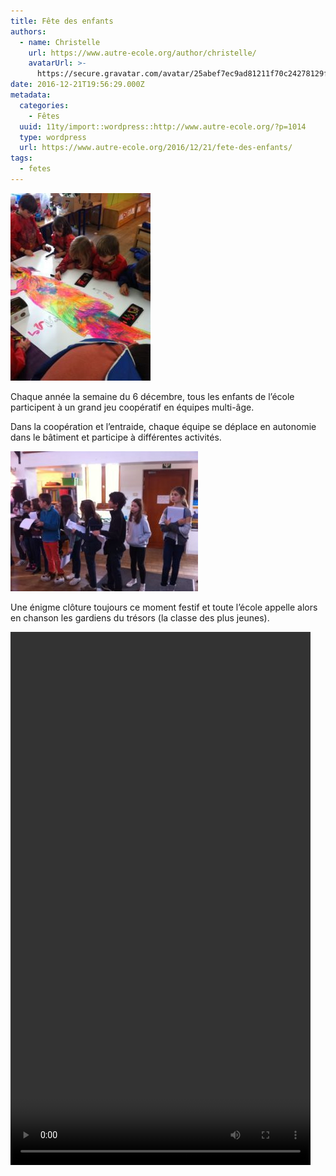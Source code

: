 ```yaml
---
title: Fête des enfants
authors:
  - name: Christelle
    url: https://www.autre-ecole.org/author/christelle/
    avatarUrl: >-
      https://secure.gravatar.com/avatar/25abef7ec9ad81211f70c24278129fd2?s=96&d=mm&r=g
date: 2016-12-21T19:56:29.000Z
metadata:
  categories:
    - Fêtes
  uuid: 11ty/import::wordpress::http://www.autre-ecole.org/?p=1014
  type: wordpress
  url: https://www.autre-ecole.org/2016/12/21/fete-des-enfants/
tags:
  - fetes
---
```

[![img_7755](IMG_7755-224x300-hMqS2GDkA8yZ.jpg)](http://www.autre-ecole.org/2016/12/21/fete-des-enfants/img_7755/)

Chaque année la semaine du 6 décembre, tous les enfants de l’école participent à un grand jeu coopératif en équipes multi-âge.

Dans la coopération et l’entraide, chaque équipe se déplace en autonomie dans le bâtiment et participe à différentes activités.

[![img_7761](IMG_7761-300x224-9yLSo9aULS3V.jpg)](http://www.autre-ecole.org/2016/12/21/fete-des-enfants/img_7761/)

Une énigme clôture toujours ce moment festif et toute l’école appelle alors en chanson les gardiens du trésors (la classe des plus jeunes).

<video class="wp-video-shortcode" id="video-1014-1" width="480" height="853" preload="metadata" controls="controls"><source type="video/mp4" src="IMG_7768-foMrnPgdWQYp.m4v"><a href="http://www.autre-ecole.org/wp-content/uploads/2016/12/IMG_7768.m4v">http://www.autre-ecole.org/wp-content/uploads/2016/12/IMG_7768.m4v</a></video>
